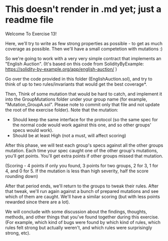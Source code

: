 # This doesn't render in .md yet; just a readme file

Welcome To Exercise 13!

Here, we'll try to write as few strong properties as possible - to get as much coverage as possible.
Then we'll have a small competetion with mutations :)

So we're going to work with a very very simple contract that implements an "English Auction".
(It's based on this code from SolidityByExample:
https://solidity-by-example.org/app/english-auction/ )

Go over the code provided in this folder (EnglishAuction.sol), and try to think of up to two rules/invariants that would get the best coverage*.

Then, Think of some mutation that would be hard to catch, and implement it into the GroupMutations folder under your group name (for example, "Mutation_GroupA.sol". Please note to commit only that file and not update the root of the exercise folder).
Note that the mutation:
* Should keep the same interface for the protocol (so the same spec for the normal code would work against this one, and so other groups' specs would work).
* Should be at least High (not a must, will affect scoring)

After this phase, we will test each group's specs against all the other groups mutation.
Each time your spec caught one of the other group's mutations, you'll get points.
You'll get extra points if other groups missed that mutation.

(Scoring - 4 points if only you found, 3 points for two groups, 2 for 3, 1 for 4, and 0 for 5.
    If the mutation is less than high severity, half the score rounding down)



After that period ends, we'll return to the groups to tweak their rules.
After that tweak, we'll run again against a bunch of prepared mutations and see which of them are caught.
We'll have a similar scoring (but with less points rewarded since there are a lot).

We will conclude with some discussion about the findings, thoughts, methods, and other things that you've found together during this exercise. (For example, which kind of bugs were found by which kind of rules, which rules felt strong but actually weren't, and which rules were surprisingly strong, etc).

